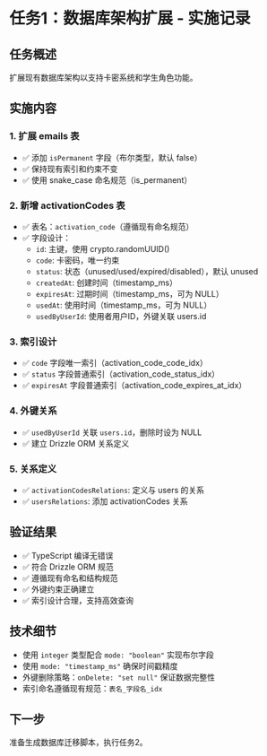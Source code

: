 # 任务1：数据库架构扩展 - 实施记录

## 任务概述
扩展现有数据库架构以支持卡密系统和学生角色功能。

## 实施内容

### 1. 扩展 emails 表
- ✅ 添加 `isPermanent` 字段（布尔类型，默认 false）
- ✅ 保持现有索引和约束不变
- ✅ 使用 snake_case 命名规范（is_permanent）

### 2. 新增 activationCodes 表
- ✅ 表名：`activation_code`（遵循现有命名规范）
- ✅ 字段设计：
  - `id`: 主键，使用 crypto.randomUUID()
  - `code`: 卡密码，唯一约束
  - `status`: 状态（unused/used/expired/disabled），默认 unused
  - `createdAt`: 创建时间（timestamp_ms）
  - `expiresAt`: 过期时间（timestamp_ms，可为 NULL）
  - `usedAt`: 使用时间（timestamp_ms，可为 NULL）
  - `usedByUserId`: 使用者用户ID，外键关联 users.id

### 3. 索引设计
- ✅ `code` 字段唯一索引（activation_code_code_idx）
- ✅ `status` 字段普通索引（activation_code_status_idx）
- ✅ `expiresAt` 字段普通索引（activation_code_expires_at_idx）

### 4. 外键关系
- ✅ `usedByUserId` 关联 `users.id`，删除时设为 NULL
- ✅ 建立 Drizzle ORM 关系定义

### 5. 关系定义
- ✅ `activationCodesRelations`: 定义与 users 的关系
- ✅ `usersRelations`: 添加 activationCodes 关系

## 验证结果
- ✅ TypeScript 编译无错误
- ✅ 符合 Drizzle ORM 规范
- ✅ 遵循现有命名和结构规范
- ✅ 外键约束正确建立
- ✅ 索引设计合理，支持高效查询

## 技术细节
- 使用 `integer` 类型配合 `mode: "boolean"` 实现布尔字段
- 使用 `mode: "timestamp_ms"` 确保时间戳精度
- 外键删除策略：`onDelete: "set null"` 保证数据完整性
- 索引命名遵循现有规范：`表名_字段名_idx`

## 下一步
准备生成数据库迁移脚本，执行任务2。
